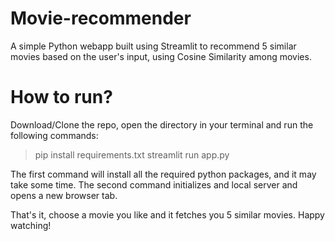 ﻿# Movie-recommender
A simple Python webapp built using Streamlit to recommend 5 similar movies based on the user's input, using Cosine Similarity among movies.

# How to run?
Download/Clone the repo, open the directory in your terminal and run the following commands:
> pip install requirements.txt
> streamlit run app.py

The first command will install all the required python packages, and it may take some time.
The second command initializes and local server and opens a new browser tab.

That's it, choose a movie you like and it fetches you 5 similar movies. Happy watching!
